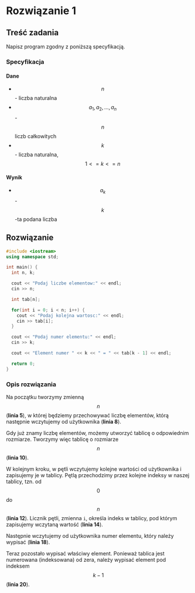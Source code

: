 # Rozwiązanie 1

## Treść zadania

Napisz program zgodny z poniższą specyfikacją.

### Specyfikacja

#### Dane

* $$n$$ - liczba naturalna
* $$a_1,a_2,\dots,a_n$$ - $$n$$ liczb całkowitych
* $$k$$ - liczba naturalna, $$1<=k<=n$$

#### Wynik

* $$a_k$$ - $$k$$-ta podana liczba

## Rozwiązanie

```cpp
#include <iostream>
using namespace std;

int main() {
  int n, k;

  cout << "Podaj liczbe elementow:" << endl;
  cin >> n;

  int tab[n];

  for(int i = 0; i < n; i++) {
    cout << "Podaj kolejna wartosc:" << endl;
    cin >> tab[i];
  }

  cout << "Podaj numer elementu:" << endl;
  cin >> k;

  cout << "Element numer " << k << " = " << tab[k - 1] << endl;

  return 0;
}
```

### Opis rozwiązania

Na początku tworzymy zmienną $$n$$ (**linia 5**), w której będziemy przechowywać liczbę elementów, którą następnie wczytujemy od użytkownika (**linia 8**).

Gdy już znamy liczbę elementów, możemy utworzyć tablicę o odpowiednim rozmiarze. Tworzymy więc tablicę o rozmiarze $$n$$ (**linia 10**).

W kolejnym kroku, w pętli wczytujemy kolejne wartości od użytkownika i zapisujemy je w tablicy. Pętlą przechodzimy przez kolejne indeksy w naszej tablicy, tzn. od $$0$$ do $$n$$ (**linia 12**). Licznik pętli, zmienna `i`, określa indeks w tablicy, pod którym zapisujemy wczytaną wartość (**linia 14**).

Następnie wczytujemy od użytkownika numer elementu, który należy wypisać (**linia 18**).

Teraz pozostało wypisać właściwy element. Ponieważ tablica jest numerowana (indeksowana) od zera, należy wypisać element pod indeksem $$k - 1$$ (**linia 20**).